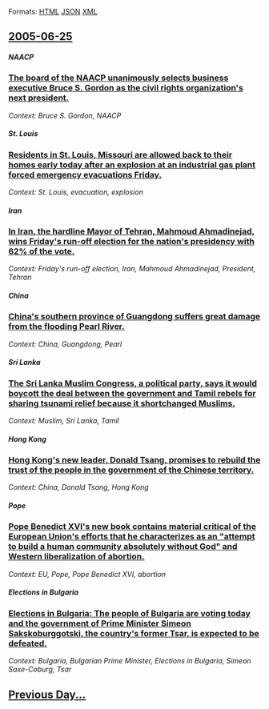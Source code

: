 
Formats: [HTML](2005/06/25/index.html)  [JSON](2005/06/25/index.json)  [XML](2005/06/25/index.xml)  

## [2005-06-25](/news/2005/06/25/index.md)

##### NAACP
### [ The board of the NAACP unanimously selects business executive Bruce S. Gordon as the civil rights organization's next president. ](/news/2005/06/25/the-board-of-the-naacp-unanimously-selects-business-executive-bruce-s-gordon-as-the-civil-rights-organization-s-next-president.md)
_Context: Bruce S. Gordon, NAACP_

##### St. Louis
### [ Residents in St. Louis, Missouri are allowed back to their homes early today after an explosion at an industrial gas plant forced emergency evacuations Friday. ](/news/2005/06/25/residents-in-st-louis-missouri-are-allowed-back-to-their-homes-early-today-after-an-explosion-at-an-industrial-gas-plant-forced-emergency.md)
_Context: St. Louis, evacuation, explosion_

##### Iran
### [ In Iran, the hardline Mayor of Tehran, Mahmoud Ahmadinejad, wins Friday's run-off election for the nation's presidency with 62% of the vote. ](/news/2005/06/25/in-iran-the-hardline-mayor-of-tehran-mahmoud-ahmadinejad-wins-friday-s-run-off-election-for-the-nation-s-presidency-with-62-of-the-vote.md)
_Context: Friday's run-off election, Iran, Mahmoud Ahmadinejad, President, Tehran_

##### China
### [ China's southern province of Guangdong suffers great damage from the flooding Pearl River. ](/news/2005/06/25/china-s-southern-province-of-guangdong-suffers-great-damage-from-the-flooding-pearl-river.md)
_Context: China, Guangdong, Pearl_

##### Sri Lanka
### [ The Sri Lanka Muslim Congress, a political party, says it would boycott the deal between the government and Tamil rebels for sharing tsunami relief because it shortchanged Muslims. ](/news/2005/06/25/the-sri-lanka-muslim-congress-a-political-party-says-it-would-boycott-the-deal-between-the-government-and-tamil-rebels-for-sharing-tsunam.md)
_Context: Muslim, Sri Lanka, Tamil_

##### Hong Kong
### [ Hong Kong's new leader, Donald Tsang, promises to rebuild the trust of the people in the government of the Chinese territory. ](/news/2005/06/25/hong-kong-s-new-leader-donald-tsang-promises-to-rebuild-the-trust-of-the-people-in-the-government-of-the-chinese-territory.md)
_Context: China, Donald Tsang, Hong Kong_

##### Pope
### [ Pope Benedict XVI's new book contains material critical of the European Union's efforts that he characterizes as an "attempt to build a human community absolutely without God" and Western liberalization of abortion. ](/news/2005/06/25/pope-benedict-xvi-s-new-book-contains-material-critical-of-the-european-union-s-efforts-that-he-characterizes-as-an-attempt-to-build-a-hum.md)
_Context: EU, Pope, Pope Benedict XVI, abortion_

##### Elections in Bulgaria
### [ Elections in Bulgaria: The people of Bulgaria are voting today and the government of Prime Minister Simeon Sakskoburggotski, the country's former Tsar, is expected to be defeated. ](/news/2005/06/25/elections-in-bulgaria-the-people-of-bulgaria-are-voting-today-and-the-government-of-prime-minister-simeon-sakskoburggotski-the-country-s.md)
_Context: Bulgaria, Bulgarian Prime Minister, Elections in Bulgaria, Simeon Saxe-Coburg, Tsar_

## [Previous Day...](/news/2005/06/24/index.md)

